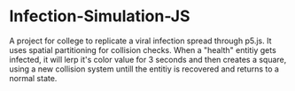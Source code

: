 # Infection-Simulation-JS

A project for college to replicate a viral infection spread through p5.js. It uses spatial partitioning for collision checks. When a "health" entitiy
gets infected, it will lerp it's color value for 3 seconds and then creates a square, using a new collision system untill the entitiy is recovered and 
returns to a normal state.
